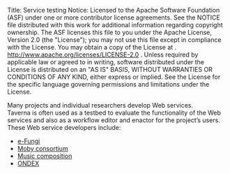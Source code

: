 Title:     Service testing
Notice:    Licensed to the Apache Software Foundation (ASF) under one
           or more contributor license agreements.  See the NOTICE file
           distributed with this work for additional information
           regarding copyright ownership.  The ASF licenses this file
           to you under the Apache License, Version 2.0 (the
           "License"); you may not use this file except in compliance
           with the License.  You may obtain a copy of the License at
           .
             http://www.apache.org/licenses/LICENSE-2.0
           .
           Unless required by applicable law or agreed to in writing,
           software distributed under the License is distributed on an
           "AS IS" BASIS, WITHOUT WARRANTIES OR CONDITIONS OF ANY
           KIND, either express or implied.  See the License for the
           specific language governing permissions and limitations
           under the License.

Many projects and individual researchers develop Web services.  
Taverna is often used as a testbed to evaluate the functionality of the Web services and also as a workflow editor
   and enactor for the project’s users. 
These Web service developers include:

 - [e-Fungi](/introduction/related-projects#e-fungi)
 - [Moby consortium](/introduction/taverna-in-use/annotation#adoption-by-moby)
 - [Music composition](/introduction/taverna-in-use/arts#composition-of-music)
 - [ONDEX](/introduction/related-projects#ondex)